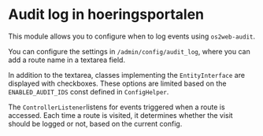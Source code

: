 # Audit log in hoeringsportalen

This module allows you to configure when to log events using `os2web-audit`.

You can configure the settings in `/admin/config/audit_log`, where you can add a route name in a textarea field.

In addition to the textarea, classes implementing the `EntityInterface` are displayed with checkboxes. These options are limited based on the `ENABLED_AUDIT_IDS` const defined in `ConfigHelper`.

The `ControllerListener`listens for events triggered when a route is accessed. Each time a route is visited, it determines whether the visit should be logged or not, based on the current config.

